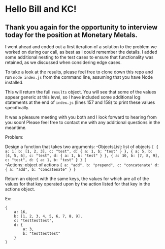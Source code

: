 # Hello Bill and KC! 

## Thank you again for the opportunity to interview today for the position at Monetary Metals.

I went ahead and coded out a first iteration of a solution to the problem we worked on during our call, as best as I could remember the details. I added some additional nesting to the test cases to ensure that functionality was retained, as we discussed when considering edge cases. 

To take a look at the results, please feel free to clone down this repo and run `node index.js` from the command line, assuming that you have Node installed. 

This will return the full `results` object. You will see that some of the values appear generic at this level, so I have included some additional log statements at the end of `index.js` (lines 157 and 158) to print these values specifically.

It was a pleasure meeting with you both and I look forward to hearing from you soon! Please feel free to contact me with any additional questions in the meantime. 

Problem:

Design a function that takes two arguments:
    -ObjectsList: list of objects
    ```
        [
            {
                a: 1,
                b: [1, 2, 3],
                c: "test",
                d: {
                    a: 1,
                    b: "test"
                }
            },
            {
                a: 5,
                b: [4, 5, 6],
                c: "test",
                d: {
                    a: 1,
                    b: "test"
                }
            },
            {
                a: 10,
                b: [7, 8, 9],
                c: "test",
                d: {
                    a: 1,
                    b: "test"
                }
            }
        ]
    ```    
    -Actions: object of actions
        ```
        {
            a: "add",
            b: "prepend",
            c: "concatenate"
            d: {
                a: "add",
                b: "concatenate"
            }
        }
        ```

Return an object with the same keys, the values for which
are all of the values for that key operated upon by the
action listed for that key in the actions object.
 
Ex:

```
{
    a: 16,
    b: [1, 2, 3, 4, 5, 6, 7, 8, 9],
    c: "testtesttest",
    d: {
        a: 3,
        b: "testtesttest"
    }
}
```